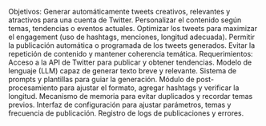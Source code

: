 Objetivos:
Generar automáticamente tweets creativos, relevantes y atractivos para una cuenta de Twitter.
Personalizar el contenido según temas, tendencias o eventos actuales.
Optimizar los tweets para maximizar el engagement (uso de hashtags, menciones, longitud adecuada).
Permitir la publicación automática o programada de los tweets generados.
Evitar la repetición de contenido y mantener coherencia temática.
Requerimientos:
Acceso a la API de Twitter para publicar y obtener tendencias.
Modelo de lenguaje (LLM) capaz de generar texto breve y relevante.
Sistema de prompts y plantillas para guiar la generación.
Módulo de post-procesamiento para ajustar el formato, agregar hashtags y verificar la longitud.
Mecanismo de memoria para evitar duplicados y recordar temas previos.
Interfaz de configuración para ajustar parámetros, temas y frecuencia de publicación.
Registro de logs de publicaciones y errores.
